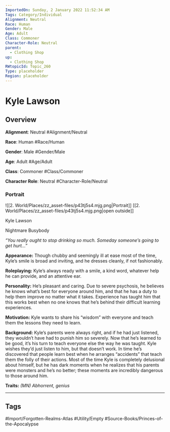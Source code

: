 ```yaml
---
ImportedOn: Sunday, 2 January 2022 11:52:34 AM
Tags: Category/Individual
Alignment: Neutral
Race: Human
Gender: Male
Age: Adult
Class: Commoner
Character-Role: Neutral
parent:
  - Clothing Shop
up:
  - Clothing Shop
RWtopicId: Topic_260
Type: placeholder
Region: placeholder
---
```

# Kyle Lawson
## Overview
**Alignment**: Neutral
#Alignment/Neutral

**Race**: Human
#Race/Human

**Gender**: Male
#Gender/Male

**Age**: Adult
#Age/Adult

**Class**: Commoner
#Class/Commoner

**Character Role**: Neutral
#Character-Role/Neutral

### Portrait
![[2. World/Places/zz_asset-files/p43tj5s4.mjg.png|Portrait]]
[[2. World/Places/zz_asset-files/p43tj5s4.mjg.png|open outside]]

Kyle Lawson

Nightmare Busybody

*“You really ought to stop drinking so much. Someday someone’s going to get hurt...”*

**Appearance:** Though chubby and seemingly ill at ease most of the time, Kyle’s smile is broad and inviting, and he dresses cleanly, if not fashionably.

**Roleplaying:** Kyle’s always ready with a smile, a kind word, whatever help he can provide, and an attentive ear.

**Personality:** He’s pleasant and caring. Due to severe psychosis, he believes he knows what’s best for everyone around him, and that he has a duty to help them improve no matter what it takes. Experience has taught him that this works best when no one knows that he’s behind their difficult learning experiences.

**Motivation:** Kyle wants to share his “wisdom” with everyone and teach them the lessons they need to learn.

**Background:** Kyle’s parents were always right, and if he had just listened, they wouldn’t have had to punish him so severely. Now that he’s learned to be good, it’s his turn to teach everyone else the way he was taught. Kyle wishes they’d just listen to him, but that doesn’t work. In time he’s discovered that people learn best when he arranges “accidents” that teach them the folly of their actions. Most of the time Kyle is completely delusional about himself, but he has dark moments when he realizes that his parents were monsters and he’s no better; these moments are incredibly dangerous to those around him.

**Traits:** *(MN) Abhorrent, genius*


---
## Tags
#Import/Forgotten-Realms-Atlas #Utility/Empty #Source-Books/Princes-of-the-Apocalypse

